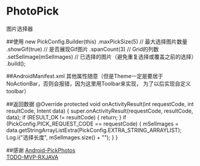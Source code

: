# PhotoPick
图片选择器

##使用
    new PickConfig.Builder(this)
                .maxPickSize(5)             // 最大选择图片数量
                .showGif(true)              // 是否展现Gif图片
                .spanCount(3)               // Grid的列数
                .setSelImage(mSelImages)    // 已选择的图片（避免重复选择或覆盖之前的选择）
                .build();    
                               
##AndroidManifest.xml
<activity android:name="com.zero.photopicklib.ui.PickerActivity"/>
其他属性随意（但是Theme一定是要居于NoActionBar，否则会报错，因为这里用Toolbar来实现，
为了以后实现自定义toolbar）

##返回数据
    @Override
    protected void onActivityResult(int requestCode, int resultCode, Intent data) {
        super.onActivityResult(requestCode, resultCode, data);
        if (RESULT_OK != resultCode) {
            return;
        }
        if (PickConfig.PICK_REQUEST_CODE == requestCode) {
            mSelImages = data.getStringArrayListExtra(PickConfig.EXTRA_STRING_ARRAYLIST);
            Log.i("选择长度", mSelImages.size() + "");
        }
    }

##感谢
[Android-PickPhotos](https://github.com/crosswall/Android-PickPhotos) <br/>
[TODO-MVP-RXJAVA](https://github.com/googlesamples/android-architecture/tree/dev-todo-mvp-rxjava/)
